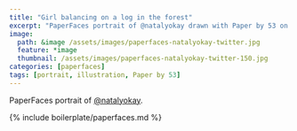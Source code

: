 ```yaml
---
title: "Girl balancing on a log in the forest"
excerpt: "PaperFaces portrait of @natalyokay drawn with Paper by 53 on an iPad."
image: 
  path: &image /assets/images/paperfaces-natalyokay-twitter.jpg 
  feature: *image
  thumbnail: /assets/images/paperfaces-natalyokay-twitter-150.jpg
categories: [paperfaces]
tags: [portrait, illustration, Paper by 53]
---
```


PaperFaces portrait of [@natalyokay](https://twitter.com/natalyokay).

{% include boilerplate/paperfaces.md %}
